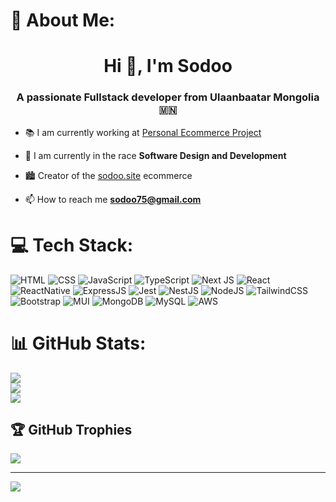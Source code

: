 # 💫 About Me:
<h1 align="center">Hi 👋, I'm Sodoo</h1>
<h3 align="center">A passionate Fullstack developer from Ulaanbaatar Mongolia 🇲🇳</h3>

- 📚 I am currently working at [Personal Ecommerce Project](https://sodoo.site/)

- 🌱 I am currently in the race **Software Design and Development**

- 🏙 Creator of the [sodoo.site](https://sodoo.site) ecommerce

- 📫 How to reach me **sodoo75@gmail.com**

# 💻 Tech Stack:
![HTML](https://img.shields.io/badge/HTML5-E34F26?style=plastic&logo=html5&logoColor=white)
![CSS](https://img.shields.io/badge/CSS-239120?&style=plastic&logo=css3&logoColor=white)
![JavaScript](https://img.shields.io/badge/javascript-%23323330.svg?style=plastic&logo=javascript&logoColor=%23F7DF1E) 
![TypeScript](https://img.shields.io/badge/typescript-%23007ACC.svg?style=plastic&logo=typescript&logoColor=white) 
![Next JS](https://img.shields.io/badge/Next-black?style=plastic&logo=next.js&logoColor=white) 
![React](https://img.shields.io/badge/react-%2320232a.svg?style=plastic&logo=react&logoColor=%2361DAFB) 
![ReactNative](https://img.shields.io/badge/React_Native-20232A?style=plastic&logo=react&logoColor=61DAFB)
![ExpressJS](https://img.shields.io/badge/Express.js-404D59?style=plastic)
![Jest](https://img.shields.io/badge/Jest-323330?style=plastic&logo=Jest&logoColor=white)
![NestJS](https://img.shields.io/badge/nestjs-%23E0234E.svg?style=plastic&logo=nestjs&logoColor=white) 
![NodeJS](https://img.shields.io/badge/node.js-6DA55F?style=plastic&logo=node.js&logoColor=white) 
![TailwindCSS](https://img.shields.io/badge/tailwindcss-%2338B2AC.svg?style=plastic&logo=tailwind-css&logoColor=white)
![Bootstrap](https://img.shields.io/badge/Bootstrap-563D7C?style=plastic&logo=bootstrap&logoColor=white)
![MUI](https://img.shields.io/badge/Material--UI-0081CB?style=plastic&logo=material-ui&logoColor=white)
![MongoDB](https://img.shields.io/badge/MongoDB-4EA94B?style=plastic&logo=mongodb&logoColor=white)
![MySQL](https://img.shields.io/badge/MySQL-005C84?style=plastic&logo=mysql&logoColor=white)
![AWS](https://img.shields.io/badge/Amazon_AWS-FF9900?style=plastic&logo=amazonaws&logoColor=white)
<!-- ![Dart](https://img.shields.io/badge/dart-%230175C2.svg?style=plastic&logo=dart&logoColor=white) 
![Python](https://img.shields.io/badge/python-3670A0?style=plastic&logo=python&logoColor=ffdd54)  -->
<!-- ![Flutter](https://img.shields.io/badge/Flutter-%2302569B.svg?style=plastic&logo=Flutter&logoColor=white) -->
# 📊 GitHub Stats:
![](https://github-readme-stats.vercel.app/api?username=sodoo22&theme=dark&hide_border=false&include_all_commits=true&count_private=true)<br/>
![](https://github-readme-streak-stats.herokuapp.com/?user=sodoo22&theme=dark&hide_border=false)<br/>
![](https://github-readme-stats.vercel.app/api/top-langs/?username=sodoo22&theme=dark&hide_border=false&include_all_commits=true&count_private=true&layout=compact)

## 🏆 GitHub Trophies
![](https://github-profile-trophy.vercel.app/?username=sodoo22&theme=dracula&no-frame=false&no-bg=true&margin-w=4)

---
[![](https://visitcount.itsvg.in/api?id=sodoo22&icon=0&color=0)](https://visitcount.itsvg.in)

<!-- Proudly created with GPRM ( https://gprm.itsvg.in ) -->
